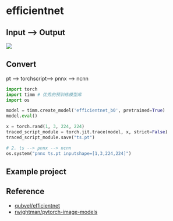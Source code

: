 # efficientnet

## Input --> Output

![](https://raw.githubusercontent.com/tensorflow/tpu/master/models/official/efficientnet/g3doc/params.png)

## Convert 

pt --> torchscript--> pnnx --> ncnn

```python
import torch
import timm # 优秀的预训练模型库
import os

model = timm.create_model('efficientnet_b0', pretrained=True)
model.eval()

x = torch.rand(1, 3, 224, 224)
traced_script_module = torch.jit.trace(model, x, strict=False)
traced_script_module.save("ts.pt")

# 2. ts --> pnnx --> ncnn
os.system("pnnx ts.pt inputshape=[1,3,224,224]")
```

## Example project


## Reference

- [qubvel/efficientnet](https://github.com/qubvel/efficientnet)
- [rwightman/pytorch-image-models](https://github.com/rwightman/pytorch-image-models)



